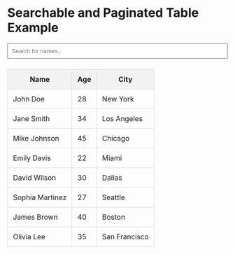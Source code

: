 # Searchable and Paginated Table Example

<input type="text" id="searchInput" placeholder="Search for names.." style="margin-bottom: 12px; padding: 8px; width: 100%;">

<div id="pagination"></div>

<table id="myTable" style="width: 100%; border-collapse: collapse; margin-top: 12px;">
    <thead>
        <tr>
            <th style="padding: 12px; border: 1px solid #ddd; background-color: #f2f2f2;">Name</th>
            <th style="padding: 12px; border: 1px solid #ddd; background-color: #f2f2f2;">Age</th>
            <th style="padding: 12px; border: 1px solid #ddd; background-color: #f2f2f2;">City</th>
        </tr>
    </thead>
    <tbody>
        <tr>
            <td style="padding: 12px; border: 1px solid #ddd;">John Doe</td>
            <td style="padding: 12px; border: 1px solid #ddd;">28</td>
            <td style="padding: 12px; border: 1px solid #ddd;">New York</td>
        </tr>
        <tr>
            <td style="padding: 12px; border: 1px solid #ddd;">Jane Smith</td>
            <td style="padding: 12px; border: 1px solid #ddd;">34</td>
            <td style="padding: 12px; border: 1px solid #ddd;">Los Angeles</td>
        </tr>
        <tr>
            <td style="padding: 12px; border: 1px solid #ddd;">Mike Johnson</td>
            <td style="padding: 12px; border: 1px solid #ddd;">45</td>
            <td style="padding: 12px; border: 1px solid #ddd;">Chicago</td>
        </tr>
        <tr>
            <td style="padding: 12px; border: 1px solid #ddd;">Emily Davis</td>
            <td style="padding: 12px; border: 1px solid #ddd;">22</td>
            <td style="padding: 12px; border: 1px solid #ddd;">Miami</td>
        </tr>
        <tr>
            <td style="padding: 12px; border: 1px solid #ddd;">David Wilson</td>
            <td style="padding: 12px; border: 1px solid #ddd;">30</td>
            <td style="padding: 12px; border: 1px solid #ddd;">Dallas</td>
        </tr>
        <tr>
            <td style="padding: 12px; border: 1px solid #ddd;">Sophia Martinez</td>
            <td style="padding: 12px; border: 1px solid #ddd;">27</td>
            <td style="padding: 12px; border: 1px solid #ddd;">Seattle</td>
        </tr>
        <tr>
            <td style="padding: 12px; border: 1px solid #ddd;">James Brown</td>
            <td style="padding: 12px; border: 1px solid #ddd;">40</td>
            <td style="padding: 12px; border: 1px solid #ddd;">Boston</td>
        </tr>
        <tr>
            <td style="padding: 12px; border: 1px solid #ddd;">Olivia Lee</td>
            <td style="padding: 12px; border: 1px solid #ddd;">35</td>
            <td style="padding: 12px; border: 1px solid #ddd;">San Francisco</td>
        </tr>
    </tbody>
</table>

<div id="paginationControls" style="margin-top: 12px;"></div>

<script>
    const rowsPerPage = 3; // Change this value to adjust the number of rows per page
    let currentPage = 1;

    const searchInput = document.getElementById('searchInput');
    const table = document.getElementById('myTable');
    const paginationControls = document.getElementById('paginationControls');

    function paginateTable() {
        const rows = Array.from(table.getElementsByTagName('tr')).slice(1); // Skip header
        const filteredRows = rows.filter(row => {
            const cells = row.getElementsByTagName('td');
            return Array.from(cells).some(cell => {
                return cell.innerText.toLowerCase().includes(searchInput.value.toLowerCase());
            });
        });

        const totalPages = Math.ceil(filteredRows.length / rowsPerPage);
        const start = (currentPage - 1) * rowsPerPage;
        const end = start + rowsPerPage;

        rows.forEach((row, index) => {
            row.style.display = 'none'; // Hide all rows
            if (filteredRows[index + start]) {
                filteredRows[index + start].style.display = ''; // Show only rows for the current page
            }
        });

        renderPagination(totalPages);
    }

    function renderPagination(totalPages) {
        paginationControls.innerHTML = '';
        for (let i = 1; i <= totalPages; i++) {
            const button = document.createElement('button');
            button.innerText = i;
            button.onclick = function () {
                currentPage = i;
                paginateTable();
            };
            paginationControls.appendChild(button);
        }
    }

    searchInput.addEventListener('keyup', function() {
        currentPage = 1; // Reset to the first page on search
        paginateTable();
    });

    window.onload = paginateTable; // Initial pagination on page load
</script>
